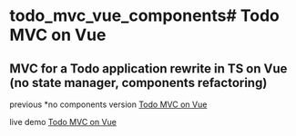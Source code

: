 # todo_mvc_vue_components# Todo MVC on Vue

## MVC for a Todo application rewrite in TS on Vue (no state manager, components refactoring)
previous *no components version [Todo MVC on Vue](https://github.com/forjmail/todo_mvc_vue)

live demo [Todo MVC on Vue](https://forjmail.github.io/todo_mvc_vue_components/)
